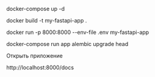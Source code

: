 docker-compose up -d

docker build -t my-fastapi-app .

docker run -p 8000:8000 --env-file .env my-fastapi-app

docker-compose run app alembic upgrade head

Открыть приложение

http://localhost:8000/docs
